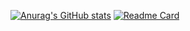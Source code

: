 [![Anurag's GitHub stats](https://github-readme-stats.vercel.app/api?username=DJJeon0912)](https://github.com/anuraghazra/github-readme-stats)
[![Readme Card](https://github-readme-stats.vercel.app/api/pin/?username=anuraghazra&repo=AI)](https://github.com/anuraghazra/github-readme-stats)
